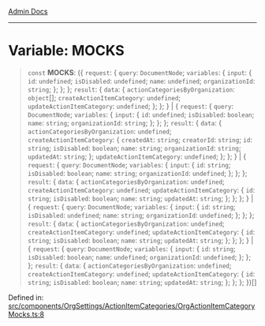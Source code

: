 [Admin Docs](/)

***

# Variable: MOCKS

> `const` **MOCKS**: (\{ `request`: \{ `query`: `DocumentNode`; `variables`: \{ `input`: \{ `id`: `undefined`; `isDisabled`: `undefined`; `name`: `undefined`; `organizationId`: `string`; \}; \}; \}; `result`: \{ `data`: \{ `actionCategoriesByOrganization`: `object`[]; `createActionItemCategory`: `undefined`; `updateActionItemCategory`: `undefined`; \}; \}; \} \| \{ `request`: \{ `query`: `DocumentNode`; `variables`: \{ `input`: \{ `id`: `undefined`; `isDisabled`: `boolean`; `name`: `string`; `organizationId`: `string`; \}; \}; \}; `result`: \{ `data`: \{ `actionCategoriesByOrganization`: `undefined`; `createActionItemCategory`: \{ `createdAt`: `string`; `creatorId`: `string`; `id`: `string`; `isDisabled`: `boolean`; `name`: `string`; `organizationId`: `string`; `updatedAt`: `string`; \}; `updateActionItemCategory`: `undefined`; \}; \}; \} \| \{ `request`: \{ `query`: `DocumentNode`; `variables`: \{ `input`: \{ `id`: `string`; `isDisabled`: `boolean`; `name`: `string`; `organizationId`: `undefined`; \}; \}; \}; `result`: \{ `data`: \{ `actionCategoriesByOrganization`: `undefined`; `createActionItemCategory`: `undefined`; `updateActionItemCategory`: \{ `id`: `string`; `isDisabled`: `boolean`; `name`: `string`; `updatedAt`: `string`; \}; \}; \}; \} \| \{ `request`: \{ `query`: `DocumentNode`; `variables`: \{ `input`: \{ `id`: `string`; `isDisabled`: `undefined`; `name`: `string`; `organizationId`: `undefined`; \}; \}; \}; `result`: \{ `data`: \{ `actionCategoriesByOrganization`: `undefined`; `createActionItemCategory`: `undefined`; `updateActionItemCategory`: \{ `id`: `string`; `isDisabled`: `boolean`; `name`: `string`; `updatedAt`: `string`; \}; \}; \}; \} \| \{ `request`: \{ `query`: `DocumentNode`; `variables`: \{ `input`: \{ `id`: `string`; `isDisabled`: `boolean`; `name`: `undefined`; `organizationId`: `undefined`; \}; \}; \}; `result`: \{ `data`: \{ `actionCategoriesByOrganization`: `undefined`; `createActionItemCategory`: `undefined`; `updateActionItemCategory`: \{ `id`: `string`; `isDisabled`: `boolean`; `name`: `string`; `updatedAt`: `string`; \}; \}; \}; \})[]

Defined in: [src/components/OrgSettings/ActionItemCategories/OrgActionItemCategoryMocks.ts:8](https://github.com/PalisadoesFoundation/talawa-admin/blob/main/src/components/OrgSettings/ActionItemCategories/OrgActionItemCategoryMocks.ts#L8)
